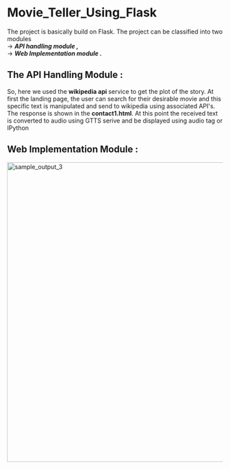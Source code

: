 # Movie_Teller_Using_Flask


The project is basically build on Flask. The project can be classified into two modules <br>
-> <b><i>API handling module ,</i></b><br>
-> <b><i>Web Implementation module .</i></b>

## The API Handling Module :

So, here we used the <b>wikipedia api </b> service to get the plot of the story. At first the landing page, the user can search for their desirable movie and this specific text is manipulated and send to wikipedia using associated API's. The response is shown in the <b>contact1.html</b>. At this point the received text is converted to audio using GTTS serive and be displayed using audio tag or IPython


## Web Implementation Module :

<img src="log_all.png" alt="sample_output_3" width="700" />
